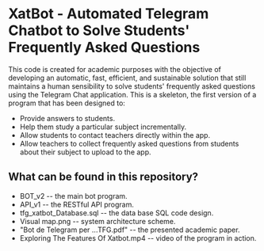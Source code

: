 # XatBot - Automated Telegram Chatbot to Solve Students' Frequently Asked Questions

This code is created for academic purposes with the objective of developing an automatic, fast, efficient, and sustainable solution that still maintains a human sensibility to solve students' frequently asked questions using the Telegram Chat application.
This is a skeleton, the first version of a program that has been designed to:
- Provide answers to students.
- Help them study a particular subject incrementally.
- Allow students to contact teachers directly within the app.
- Allow teachers to collect frequently asked questions from students about their subject to upload to the app.
    
## What can be found in this repository?
- BOT_v2 -- the main bot program.
- API_v1 -- the RESTful API program.
- tfg_xatbot_Database.sql -- the data base SQL code design.
- Visual map.png -- system architecture scheme.
- "Bot de Telegram per ...TFG.pdf" -- the presented academic paper.
- Exploring The Features Of Xatbot.mp4 -- video of the program in action. 
